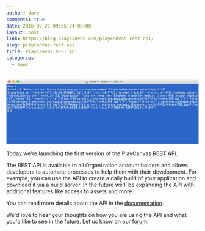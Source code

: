 ```yaml
---
author: dave
comments: true
date: 2016-09-21 09:55:24+00:00
layout: post
link: https://blog.playcanvas.com/playcanvas-rest-api/
slug: playcanvas-rest-api
title: PlayCanvas REST API
categories:
  - News
---
```


![REST API](/assets/media/rest-api.png)

Today we're launching the first version of the PlayCanvas REST API.

The REST API is available to all Organization account holders and allows developers to automate processes to help them with their development. For example, you can use the API to create a daily build of your application and download it via a build server. In the future we'll be expanding the API with additional features like access to assets and more.

You can read more details about the API in the [documentation](https://developer.playcanvas.com/en/user-manual/api/).

We'd love to hear your thoughts on how you are using the API and what you'd like to see in the future. Let us know on our [forum](https://forum.playcanvas.com/t/playcanvas-rest-api/2498).
